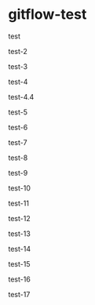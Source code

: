# gitflow-test

test

test-2

test-3

test-4

test-4.4

test-5

test-6

test-7

test-8

test-9

test-10

test-11

test-12

test-13

test-14

test-15

test-16

test-17
